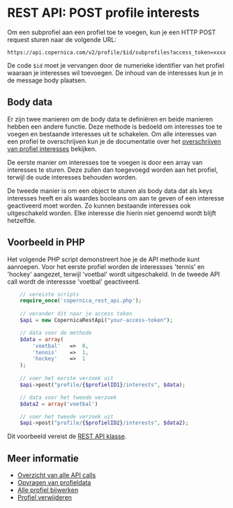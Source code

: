 # REST API: POST profile interests

Om een subprofiel aan een profiel toe te voegen, kun je een HTTP POST
request sturen naar de volgende URL:

`https://api.copernica.com/v2/profile/$id/subprofiles?access_token=xxxx`

De code `$id` moet je vervangen door de numerieke identifier van het profiel 
waaraan je interesses wil toevoegen. De inhoud van de interesses kun je in de message body plaatsen.

## Body data

Er zijn twee manieren om de body data te definiëren en beide manieren hebben een andere functie.
Deze methode is bedoeld om interesses toe te voegen en bestaande interesses uit te schakelen. 
Om alle interesses van een profiel te overschrijven kun je de documentatie over 
het [overschrijven van profiel interesses](./rest-put-profile-interests) bekijken.

De eerste manier om interesses toe te voegen is door een array van interesses te sturen. 
Deze zullen dan toegevoegd worden aan het profiel, terwijl de oude interesses behouden worden.

De tweede manier is om een object te sturen als body data dat als keys interesses heeft en 
als waardes booleans om aan te geven of een interesse geactiveerd moet worden. Zo kunnen bestaande 
interesses ook uitgeschakeld worden. Elke interesse die hierin niet genoemd wordt blijft hetzelfde.

## Voorbeeld in PHP

Het volgende PHP script demonstreert hoe je de API methode kunt aanroepen. 
Voor het eerste profiel worden de interessses 'tennis' en 'hockey' aangezet, 
terwijl 'voetbal' wordt uitgeschakeld. In de tweede API call wordt de interessse 
'voetbal' geactiveerd. 

```php
    // vereiste scripts
    require_once('copernica_rest_api.php');
    
    // verander dit naar je access token
    $api = new CopernicaRestApi("your-access-token");

    // data voor de methode
    $data = array(
        'voetbal'   =>  0,
        'tennis'    =>  1,
        'hockey'    =>  1
    );
    
    // voer het eerste verzoek uit
    $api->post("profile/{$profielID1}/interests", $data);

    // data voor het tweede verzoek
    $data2 = array('voetbal')

    // voer het tweede verzoek uit
    $api->post("profile/{$profielID2}/interests", $data2);
```

Dit voorbeeld vereist de [REST API klasse](rest-php).

## Meer informatie

* [Overzicht van alle API calls](./rest-api)
* [Opvragen van profieldata](./rest-get-subprofile)
* [Alle profiel bijwerken](./rest-put-subprofile)
* [Profiel verwijderen](./rest-delete-subprofile)
